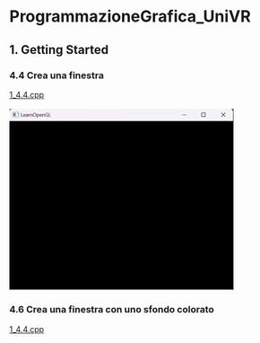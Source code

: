 # ProgrammazioneGrafica_UniVR
## 1. Getting Started
### 4.4 Crea una finestra
[1_4.4.cpp](1_4.4.cpp)
<br><br>
<img src="MEDIA/1_4.4.png" width="400" heigth="200">
### 4.6 Crea una finestra con uno sfondo colorato
[1_4.4.cpp](1_4.4.cpp)
<br><br>
